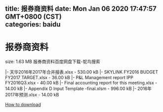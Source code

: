 
title: 报券商资料
date: Mon Jan 06 2020 17:47:57 GMT+0800 (CST)    
categories: baidu
---

# 报券商资料
size: 1.63 MB
 报券商资料百度网盘下载-鸵鸟搜索
 
|- 天华2016年2017年合并报表.xlsx - 530.00 kB
|- SKYLINK FY2016 BUDGET FY2017 TARGET.xlsx - 36.00 kB
|- P&L Management report IPP FY2016Q3.xlsx - 40.00 kB
|- Final accounting report for this meeting.xlsx - 14.00 kB
|- Appendix D Input Template -final.xlsm - 996.00 kB
|- 2016年2017年预测.xlsx - 14.00 kB

[How to download](https://bpcam.bemobtrk.com/go/2ceec3aa-1ca2-46d6-b9ff-aaa5c184517c?jno=2923)